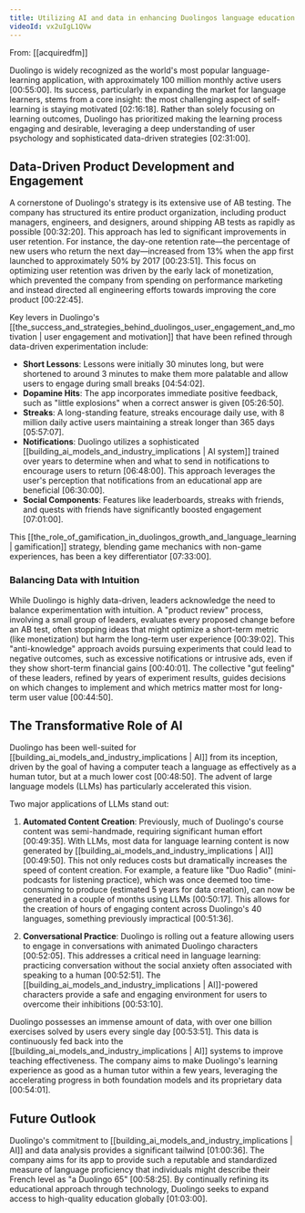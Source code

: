 ```yaml
---
title: Utilizing AI and data in enhancing Duolingos language education
videoId: vx2uIgL1QVw
---
```


From: [[acquiredfm]] <br/> 

Duolingo is widely recognized as the world's most popular language-learning application, with approximately 100 million monthly active users <a class="yt-timestamp" data-t="00:55:00">[00:55:00]</a>. Its success, particularly in expanding the market for language learners, stems from a core insight: the most challenging aspect of self-learning is staying motivated <a class="yt-timestamp" data-t="02:16:18">[02:16:18]</a>. Rather than solely focusing on learning outcomes, Duolingo has prioritized making the learning process engaging and desirable, leveraging a deep understanding of user psychology and sophisticated data-driven strategies <a class="yt-timestamp" data-t="02:31:00">[02:31:00]</a>.

## Data-Driven Product Development and Engagement

A cornerstone of Duolingo's strategy is its extensive use of AB testing. The company has structured its entire product organization, including product managers, engineers, and designers, around shipping AB tests as rapidly as possible <a class="yt-timestamp" data-t="00:32:20">[00:32:20]</a>. This approach has led to significant improvements in user retention. For instance, the day-one retention rate—the percentage of new users who return the next day—increased from 13% when the app first launched to approximately 50% by 2017 <a class="yt-timestamp" data-t="00:23:51">[00:23:51]</a>. This focus on optimizing user retention was driven by the early lack of monetization, which prevented the company from spending on performance marketing and instead directed all engineering efforts towards improving the core product <a class="yt-timestamp" data-t="00:22:45">[00:22:45]</a>.

Key levers in Duolingo's [[the_success_and_strategies_behind_duolingos_user_engagement_and_motivation | user engagement and motivation]] that have been refined through data-driven experimentation include:
*   **Short Lessons**: Lessons were initially 30 minutes long, but were shortened to around 3 minutes to make them more palatable and allow users to engage during small breaks <a class="yt-timestamp" data-t="04:54:02">[04:54:02]</a>.
*   **Dopamine Hits**: The app incorporates immediate positive feedback, such as "little explosions" when a correct answer is given <a class="yt-timestamp" data-t="05:26:50">[05:26:50]</a>.
*   **Streaks**: A long-standing feature, streaks encourage daily use, with 8 million daily active users maintaining a streak longer than 365 days <a class="yt-timestamp" data-t="05:57:07">[05:57:07]</a>.
*   **Notifications**: Duolingo utilizes a sophisticated [[building_ai_models_and_industry_implications | AI system]] trained over years to determine when and what to send in notifications to encourage users to return <a class="yt-timestamp" data-t="06:48:00">[06:48:00]</a>. This approach leverages the user's perception that notifications from an educational app are beneficial <a class="yt-timestamp" data-t="06:30:00">[06:30:00]</a>.
*   **Social Components**: Features like leaderboards, streaks with friends, and quests with friends have significantly boosted engagement <a class="yt-timestamp" data-t="07:01:00">[07:01:00]</a>.

This [[the_role_of_gamification_in_duolingos_growth_and_language_learning | gamification]] strategy, blending game mechanics with non-game experiences, has been a key differentiator <a class="yt-timestamp" data-t="07:33:00">[07:33:00]</a>.

### Balancing Data with Intuition

While Duolingo is highly data-driven, leaders acknowledge the need to balance experimentation with intuition. A "product review" process, involving a small group of leaders, evaluates every proposed change before an AB test, often stopping ideas that might optimize a short-term metric (like monetization) but harm the long-term user experience <a class="yt-timestamp" data-t="00:39:02">[00:39:02]</a>. This "anti-knowledge" approach avoids pursuing experiments that could lead to negative outcomes, such as excessive notifications or intrusive ads, even if they show short-term financial gains <a class="yt-timestamp" data-t="00:40:01">[00:40:01]</a>. The collective "gut feeling" of these leaders, refined by years of experiment results, guides decisions on which changes to implement and which metrics matter most for long-term user value <a class="yt-timestamp" data-t="00:44:50">[00:44:50]</a>.

## The Transformative Role of AI

Duolingo has been well-suited for [[building_ai_models_and_industry_implications | AI]] from its inception, driven by the goal of having a computer teach a language as effectively as a human tutor, but at a much lower cost <a class="yt-timestamp" data-t="00:48:50">[00:48:50]</a>. The advent of large language models (LLMs) has particularly accelerated this vision.

Two major applications of LLMs stand out:

1.  **Automated Content Creation**: Previously, much of Duolingo's course content was semi-handmade, requiring significant human effort <a class="yt-timestamp" data-t="00:49:35">[00:49:35]</a>. With LLMs, most data for language learning content is now generated by [[building_ai_models_and_industry_implications | AI]] <a class="yt-timestamp" data-t="00:49:50">[00:49:50]</a>. This not only reduces costs but dramatically increases the speed of content creation. For example, a feature like "Duo Radio" (mini-podcasts for listening practice), which was once deemed too time-consuming to produce (estimated 5 years for data creation), can now be generated in a couple of months using LLMs <a class="yt-timestamp" data-t="00:50:17">[00:50:17]</a>. This allows for the creation of hours of engaging content across Duolingo's 40 languages, something previously impractical <a class="yt-timestamp" data-t="00:51:36">[00:51:36]</a>.

2.  **Conversational Practice**: Duolingo is rolling out a feature allowing users to engage in conversations with animated Duolingo characters <a class="yt-timestamp" data-t="00:52:05">[00:52:05]</a>. This addresses a critical need in language learning: practicing conversation without the social anxiety often associated with speaking to a human <a class="yt-timestamp" data-t="00:52:51">[00:52:51]</a>. The [[building_ai_models_and_industry_implications | AI]]-powered characters provide a safe and engaging environment for users to overcome their inhibitions <a class="yt-timestamp" data-t="00:53:10">[00:53:10]</a>.

Duolingo possesses an immense amount of data, with over one billion exercises solved by users every single day <a class="yt-timestamp" data-t="00:53:51">[00:53:51]</a>. This data is continuously fed back into the [[building_ai_models_and_industry_implications | AI]] systems to improve teaching effectiveness. The company aims to make Duolingo's learning experience as good as a human tutor within a few years, leveraging the accelerating progress in both foundation models and its proprietary data <a class="yt-timestamp" data-t="00:54:01">[00:54:01]</a>.

## Future Outlook

Duolingo's commitment to [[building_ai_models_and_industry_implications | AI]] and data analysis provides a significant tailwind <a class="yt-timestamp" data-t="01:00:36">[01:00:36]</a>. The company aims for its app to provide such a reputable and standardized measure of language proficiency that individuals might describe their French level as "a Duolingo 65" <a class="yt-timestamp" data-t="00:58:25">[00:58:25]</a>. By continually refining its educational approach through technology, Duolingo seeks to expand access to high-quality education globally <a class="yt-timestamp" data-t="01:03:00">[01:03:00]</a>.